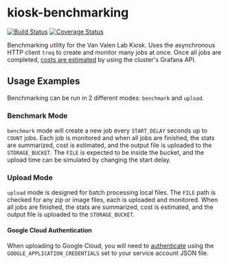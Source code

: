 # kiosk-benchmarking

[![Build Status](https://travis-ci.com/vanvalenlab/kiosk-benchmarking.svg?branch=master)](https://travis-ci.com/vanvalenlab/kiosk-benchmarking)
[![Coverage Status](https://coveralls.io/repos/github/vanvalenlab/kiosk-benchmarking/badge.svg?branch=master)](https://coveralls.io/github/vanvalenlab/kiosk-benchmarking?branch=master)

Benchmarking utility for the Van Valen Lab Kiosk. Uses the asynchronous HTTP client `treq` to create and monitor many jobs at once. Once all jobs are completed, [costs are estimated](./docs/cost_computation_notes.md) by using the cluster's Grafana API.

## Usage Examples

Benchmarking can be run in 2 different modes: `benchmark` and `upload`.

### Benchmark Mode

`benchmark` mode will create a new job every `START_DELAY` seconds up to `COUNT` jobs. Each job is monitored and when all jobs are finished, the stats are summarized, cost is estimated, and the output file is uploaded to the `STORAGE_BUCKET`.  The `FILE` is expected to be inside the bucket, and the upload time can be simulated by changing the start delay.

### Upload Mode

`upload` mode is designed for batch processing local files.  The `FILE` path is checked for any zip or image files, each is uploaded and monitored.  When all jobs are finished, the stats are summarized, cost is estimated, and the output file is uploaded to the `STORAGE_BUCKET`.

#### Google Cloud Authentication

When uploading to Google Cloud, you will need to [authenticate](https://cloud.google.com/docs/authentication/production) using the `GOOGLE_APPLICATION_CREDENTIALS` set to your service account JSON file.

